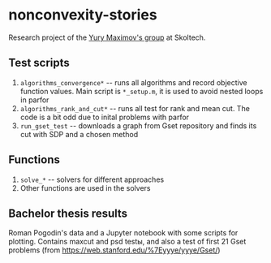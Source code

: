 # nonconvexity-stories
Research project of the [Yury Maximov's group](http://faculty.skoltech.ru/people/yurymaximov) at Skoltech. 

## Test scripts
1. `algorithms_convergence*` -- runs all algorithms and record objective function values. Main script is `*_setup.m`, it is used to avoid nested loops in parfor
2. `algorithms_rank_and_cut*` -- runs all test for rank and mean cut. The code is a bit odd due to inital problems with parfor
3. `run_gset_test` -- downloads a graph from Gset repository and finds its cut with SDP and a chosen method
## Functions
1. `solve_*` -- solvers for different approaches
2. Other functions are used in the solvers
## Bachelor thesis results
Roman Pogodin's data and a Jupyter notebook with some scripts for plotting. Contains maxcut and psd testы, and also a test of first 21 Gset problems (from https://web.stanford.edu/%7Eyyye/yyye/Gset/)

